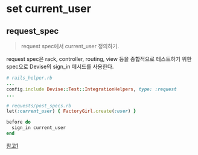 # set current_user

## request_spec
> request spec에서 current_user 정의하기.  

request spec은 rack, controller, routing, view 등을 종합적으로 테스트하기 위한 spec으로  Devise의 sign_in 메서드를 사용한다.

```ruby
# rails_helper.rb
...
config.include Devise::Test::IntegrationHelpers, type: :request
...

# requests/post_specs.rb
let(:current_user) { FactoryGirl.create(:user) }

before do
  sign_in current_user
end
```


[참고1](https://dev.to/kevinluo201/introduce-rspec-request-spec-4pbl)
